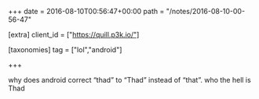 +++
date = 2016-08-10T00:56:47+00:00
path = "/notes/2016-08-10-00-56-47"

[extra]
client_id = ["https://quill.p3k.io/"]

[taxonomies]
tag = ["lol","android"]

+++

<p>why does android correct “thad” to “Thad” instead of “that”. who the hell is Thad</p>